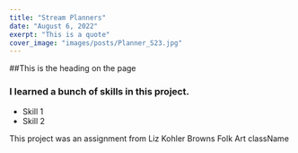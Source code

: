 ```yaml
---
title: "Stream Planners"
date: "August 6, 2022"
exerpt: "This is a quote"
cover_image: "images/posts/Planner_S23.jpg"
---
```


##This is the heading on the page

### I learned a bunch of skills in this project.

- Skill 1
- Skill 2

This project was an assignment from Liz Kohler Browns Folk Art className

